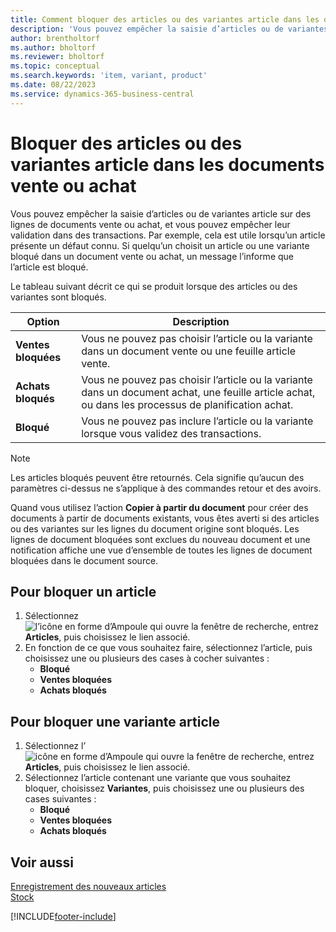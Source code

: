 ```yaml
---
title: Comment bloquer des articles ou des variantes article dans les documents vente ou achat
description: 'Vous pouvez empêcher la saisie d’articles ou de variantes article sur des lignes de documents vente ou achat, ainsi que leur validation dans une transaction.'
author: brentholtorf
ms.author: bholtorf
ms.reviewer: bholtorf
ms.topic: conceptual
ms.search.keywords: 'item, variant, product'
ms.date: 08/22/2023
ms.service: dynamics-365-business-central
---
```

# Bloquer des articles ou des variantes article dans les documents vente ou achat

Vous pouvez empêcher la saisie d’articles ou de variantes article sur des lignes de documents vente ou achat, et vous pouvez empêcher leur validation dans des transactions. Par exemple, cela est utile lorsqu’un article présente un défaut connu. Si quelqu’un choisit un article ou une variante bloqué dans un document vente ou achat, un message l’informe que l’article est bloqué.

Le tableau suivant décrit ce qui se produit lorsque des articles ou des variantes sont bloqués.  

|Option|Description|  
|--------------------|------------|  
|**Ventes bloquées**|Vous ne pouvez pas choisir l’article ou la variante dans un document vente ou une feuille article vente.|  
|**Achats bloqués**|Vous ne pouvez pas choisir l’article ou la variante dans un document achat, une feuille article achat, ou dans les processus de planification achat.|  
|**Bloqué**|Vous ne pouvez pas inclure l’article ou la variante lorsque vous validez des transactions.|  

> [!NOTE]
> Les articles bloqués peuvent être retournés. Cela signifie qu’aucun des paramètres ci-dessus ne s’applique à des commandes retour et des avoirs.

Quand vous utilisez l’action **Copier à partir du document** pour créer des documents à partir de documents existants, vous êtes averti si des articles ou des variantes sur les lignes du document origine sont bloqués. Les lignes de document bloquées sont exclues du nouveau document et une notification affiche une vue d’ensemble de toutes les lignes de document bloquées dans le document source.

## Pour bloquer un article  

1. Sélectionnez ![l’icône en forme d’Ampoule qui ouvre la fenêtre de recherche](media/ui-search/search_small.png "Dites-moi ce que vous voulez faire"),  entrez **Articles**, puis choisissez le lien associé.  
2. En fonction de ce que vous souhaitez faire, sélectionnez l’article, puis choisissez une ou plusieurs des cases à cocher suivantes :
    * **Bloqué**
    * **Ventes bloquées**
    * **Achats bloqués**  

## Pour bloquer une variante article  

1. Sélectionnez l’![icône en forme d’Ampoule qui ouvre la fenêtre de recherche](media/ui-search/search_small.png "Dites-moi ce que vous voulez faire"),  entrez **Articles**, puis choisissez le lien associé.  
2. Sélectionnez l’article contenant une variante que vous souhaitez bloquer, choisissez **Variantes**, puis choisissez une ou plusieurs des cases suivantes :  
    * **Bloqué**
    * **Ventes bloquées**
    * **Achats bloqués**

## Voir aussi  

[Enregistrement des nouveaux articles](inventory-how-register-new-items.md)  
[Stock](inventory-manage-inventory.md)  

[!INCLUDE[footer-include](includes/footer-banner.md)]